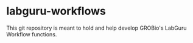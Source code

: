 # labguru-workflows

This git repository is meant to hold and help develop GROBio's LabGuru Workflow functions. 